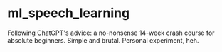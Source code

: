 # ml_speech_learning
Following ChatGPT's advice: a no-nonsense 14-week crash course for absolute beginners. Simple and brutal. Personal experiment, heh.
